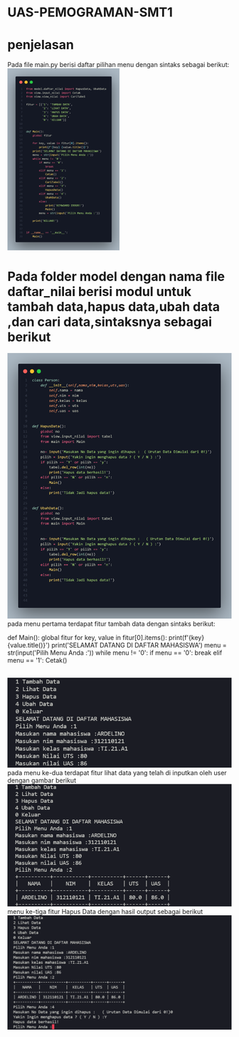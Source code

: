 # UAS-PEMOGRAMAN-SMT1

# penjelasan
Pada file main.py berisi daftar pilihan menu dengan sintaks sebagai berikut:
<br>
<img style="width:50%" src="menu.png">
<br>
<h1>Pada folder model dengan nama file daftar_nilai berisi modul untuk tambah data,hapus data,ubah data ,dan cari data,sintaksnya sebagai berikut </h1>
<img src="daftar.png">
<br>
pada menu pertama terdapat fitur tambah data dengan sintaks berikut:



def Main():
    global fitur
    for key, value in fitur[0].items():
        print(f'{key} {value.title()}')
    print('SELAMAT DATANG DI DAFTAR MAHASISWA')
    menu = str(input('Pilih Menu Anda :'))
    while menu != '0':
        if menu == '0':
            break
        elif menu == '1':
            Cetak()
            
<br>
<img src="tambahdata.png">
<br>
pada menu ke-dua terdapat fitur lihat data yang telah di inputkan oleh user dengan gambar berikut
<br>
<img src="lihatdata.png">
menu ke-tiga fitur Hapus Data dengan hasil output sebagai berikut
<br>
<img src="ubahdata.png">
